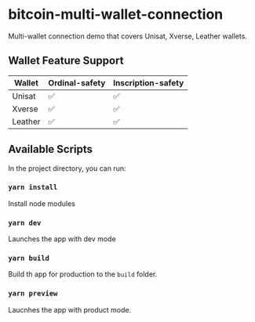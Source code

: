 # bitcoin-multi-wallet-connection
Multi-wallet connection demo that covers Unisat, Xverse, Leather wallets.

## Wallet Feature Support

| Wallet | Ordinal-safety | Inscription-safety |
| ------ | -------------- | ------------------ |
| Unisat | ✅             | ✅                |
| Xverse | ✅             | ✅                |
| Leather| ✅             | ✅                |

## Available Scripts

In the project directory, you can run:

### `yarn install`

Install node modules

### `yarn dev`

Launches the app with dev mode

### `yarn build`

Build th app for production to the `build` folder.


### `yarn preview`

Laucnhes the app with product mode.


